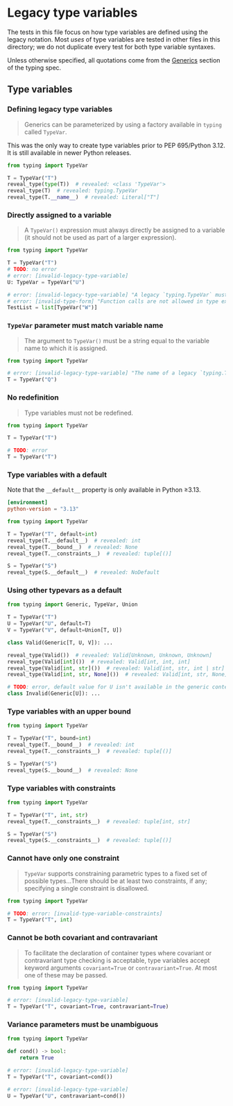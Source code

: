 # Legacy type variables

The tests in this file focus on how type variables are defined using the legacy notation. Most
_uses_ of type variables are tested in other files in this directory; we do not duplicate every test
for both type variable syntaxes.

Unless otherwise specified, all quotations come from the [Generics] section of the typing spec.

## Type variables

### Defining legacy type variables

> Generics can be parameterized by using a factory available in `typing` called `TypeVar`.

This was the only way to create type variables prior to PEP 695/Python 3.12. It is still available
in newer Python releases.

```py
from typing import TypeVar

T = TypeVar("T")
reveal_type(type(T))  # revealed: <class 'TypeVar'>
reveal_type(T)  # revealed: typing.TypeVar
reveal_type(T.__name__)  # revealed: Literal["T"]
```

### Directly assigned to a variable

> A `TypeVar()` expression must always directly be assigned to a variable (it should not be used as
> part of a larger expression).

```py
from typing import TypeVar

T = TypeVar("T")
# TODO: no error
# error: [invalid-legacy-type-variable]
U: TypeVar = TypeVar("U")

# error: [invalid-legacy-type-variable] "A legacy `typing.TypeVar` must be immediately assigned to a variable"
# error: [invalid-type-form] "Function calls are not allowed in type expressions"
TestList = list[TypeVar("W")]
```

### `TypeVar` parameter must match variable name

> The argument to `TypeVar()` must be a string equal to the variable name to which it is assigned.

```py
from typing import TypeVar

# error: [invalid-legacy-type-variable] "The name of a legacy `typing.TypeVar` (`Q`) must match the name of the variable it is assigned to (`T`)"
T = TypeVar("Q")
```

### No redefinition

> Type variables must not be redefined.

```py
from typing import TypeVar

T = TypeVar("T")

# TODO: error
T = TypeVar("T")
```

### Type variables with a default

Note that the `__default__` property is only available in Python ≥3.13.

```toml
[environment]
python-version = "3.13"
```

```py
from typing import TypeVar

T = TypeVar("T", default=int)
reveal_type(T.__default__)  # revealed: int
reveal_type(T.__bound__)  # revealed: None
reveal_type(T.__constraints__)  # revealed: tuple[()]

S = TypeVar("S")
reveal_type(S.__default__)  # revealed: NoDefault
```

### Using other typevars as a default

```py
from typing import Generic, TypeVar, Union

T = TypeVar("T")
U = TypeVar("U", default=T)
V = TypeVar("V", default=Union[T, U])

class Valid(Generic[T, U, V]): ...

reveal_type(Valid())  # revealed: Valid[Unknown, Unknown, Unknown]
reveal_type(Valid[int]())  # revealed: Valid[int, int, int]
reveal_type(Valid[int, str]())  # revealed: Valid[int, str, int | str]
reveal_type(Valid[int, str, None]())  # revealed: Valid[int, str, None]

# TODO: error, default value for U isn't available in the generic context
class Invalid(Generic[U]): ...
```

### Type variables with an upper bound

```py
from typing import TypeVar

T = TypeVar("T", bound=int)
reveal_type(T.__bound__)  # revealed: int
reveal_type(T.__constraints__)  # revealed: tuple[()]

S = TypeVar("S")
reveal_type(S.__bound__)  # revealed: None
```

### Type variables with constraints

```py
from typing import TypeVar

T = TypeVar("T", int, str)
reveal_type(T.__constraints__)  # revealed: tuple[int, str]

S = TypeVar("S")
reveal_type(S.__constraints__)  # revealed: tuple[()]
```

### Cannot have only one constraint

> `TypeVar` supports constraining parametric types to a fixed set of possible types...There should
> be at least two constraints, if any; specifying a single constraint is disallowed.

```py
from typing import TypeVar

# TODO: error: [invalid-type-variable-constraints]
T = TypeVar("T", int)
```

### Cannot be both covariant and contravariant

> To facilitate the declaration of container types where covariant or contravariant type checking is
> acceptable, type variables accept keyword arguments `covariant=True` or `contravariant=True`. At
> most one of these may be passed.

```py
from typing import TypeVar

# error: [invalid-legacy-type-variable]
T = TypeVar("T", covariant=True, contravariant=True)
```

### Variance parameters must be unambiguous

```py
from typing import TypeVar

def cond() -> bool:
    return True

# error: [invalid-legacy-type-variable]
T = TypeVar("T", covariant=cond())

# error: [invalid-legacy-type-variable]
U = TypeVar("U", contravariant=cond())
```

[generics]: https://typing.python.org/en/latest/spec/generics.html
